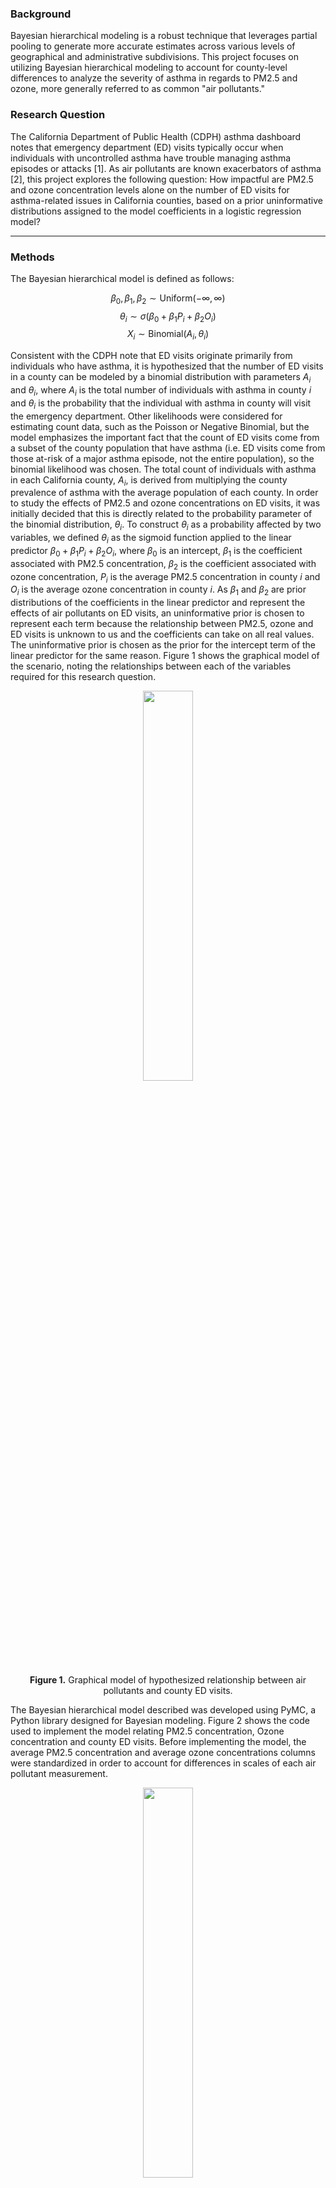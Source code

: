 ### Background 

Bayesian hierarchical modeling is a robust technique that leverages partial pooling to generate more accurate estimates across various levels of geographical and administrative subdivisions. This project focuses on utilizing Bayesian hierarchical modeling to account for county-level differences to analyze the severity of asthma in regards to PM2.5 and ozone, more generally referred to as common "air pollutants."

<p></p> 

### Research Question
The California Department of Public Health (CDPH) asthma dashboard notes that emergency department (ED) visits typically occur when individuals with uncontrolled asthma have trouble managing asthma episodes or attacks [1]. As air pollutants are known exacerbators of asthma [2], this project explores the following question: How impactful are PM2.5 and ozone concentration levels alone on the number of ED visits for asthma-related issues in California counties, based on a prior uninformative distributions assigned to the model coefficients in a logistic regression model? 

---

### Methods
The Bayesian hierarchical model is defined as follows:

$$ \beta_0, \beta_1, \beta_2 \sim \text{Uniform}(-\infty, \infty) $$
$$ \theta_i \sim \sigma(\beta_0 + \beta_1 P_i+\beta_2 O_i) $$
$$ X_i \sim \text{Binomial}(A_i, \theta_i) $$


Consistent with the CDPH note that ED visits originate primarily from individuals who have asthma, it is hypothesized that the number of ED visits in a county can be modeled by a binomial distribution with parameters $A_i$ and $\theta_i$, where $A_i$ is the total number of individuals with asthma in county $i$ and $\theta_i$ is the probability that the individual with asthma in county  will visit the emergency department. Other likelihoods were considered for estimating count data, such as the Poisson or Negative Binomial, but the model emphasizes the important fact that the count of ED visits come from a subset of the county population that have asthma (i.e. ED visits come from those at-risk of a major asthma episode, not the entire population), so the binomial likelihood was chosen. The total count of individuals with asthma in each California county, $A_i$, is derived from multiplying the county prevalence of asthma with the average population of each county. In order to study the effects of PM2.5 and ozone concentrations on ED visits, it was initially decided that this is directly related to the probability parameter of the binomial distribution, $\theta_i$. To construct $\theta_i$ as a probability affected by two variables, we defined $\theta_i$ as the sigmoid function applied to the linear predictor $\beta_0 + \beta_1 P_i + \beta_2 O_i$, where $\beta_0$ is an intercept, $\beta_1$ is the coefficient associated with PM2.5 concentration, $\beta_2$ is the coefficient associated with ozone concentration, $P_i$ is the average PM2.5 concentration in county $i$ and $O_i$ is the average ozone concentration in county $i$. As $\beta_1$ and $\beta_2$ are prior distributions of the coefficients in the linear predictor and represent the effects of air pollutants on ED visits, an uninformative prior is chosen to represent each term because the relationship between PM2.5, ozone and ED visits is unknown to us and the coefficients can take on all real values. The uninformative prior is chosen as the prior for the intercept term of the linear predictor for the same reason. Figure 1 shows the graphical model of the scenario, noting the relationships between each of the variables required for this research question.


<p align="center">
  <img src="./figures/graphical_model.png" width="40%" />
</p>
<p align="center">
  <strong>Figure 1.</strong> Graphical model of hypothesized relationship between air pollutants and county ED visits.
</p>



The Bayesian hierarchical model described was developed using PyMC, a Python library designed for Bayesian modeling. Figure 2 shows the code used to implement the model relating PM2.5 concentration, Ozone concentration and county ED visits. Before implementing the model, the average PM2.5 concentration and average ozone concentrations columns were standardized in order to account for differences in scales of each air pollutant measurement.



<p align="center">
  <img src="./figures/pymc_model.png" width="40%" />
</p>
<p align="center">
  <strong>Figure 2.</strong> Python implementation of the hierarchical model using PyMC.
</p>

---
### Results
After implementing the model and sampling from the posterior, it is shown that the overall effect of average PM2.5 and ozone concentrations alone did not have a large effect on county ED visits. This result is shown by Figure 3 as the coefficients of the covariates in the linear predictor, $\beta_1$ and $\beta_2$, were 0.112 and -0.033, respectively.


<p align="center">
  <img src="./figures/coefficients.png" width="50%" />
</p>
<p align="center">
  <strong>Figure 3.</strong> Coefficients of the linear predictors.
</p>


Model performance was also assessed using the Arviz library to plot the posterior distributions of the random parameters in the model. Figure 4 shows the distribution of the linear predictor intercept, coefficients for PM2.5 and Ozone, and hypothesized county level probabilities of ED visits. The plots to the right of Figure 4 show that convergence was likely reached (shown by "fuzzy" horizontal lines), indicating that the Markov Chain Monte Carlo (MCMC) sampling process was not significantly affected by issues related to properties of the underlying data. 


<p align="center">
  <img src="./figures/random_parameters_convergence.png" width="50%" />
</p>
<p align="center">
  <strong>Figure 4.</strong> Distribution of Random Parameters in the Bayesian model.
</p>


A posterior predictive check (PPC) was also conducted in order to analyze the predictive accuracy of the model. Figure 5 compares the distribution of the observed data with the distribution of samples from the model. The distribution of predictions is very similar to the observed data (indicated by the blue line following closely to the black line) and indicates that the model is fairly accurate, although it has a slightly lower mean.


<p align="center">
  <img src="./figures/posterior_predictive_check.png" width="40%" />
</p>
<p align="center">
  <strong>Figure 5.</strong> Plot of the posterior predictive check (PPC).
</p>

Lastly, the rates of ED visits for all California counties were calculated by dividing the counts of ED visits (for both observed and predicted counts) by the average population of the county. The results are shown in Figure 6, noting similar but slightly elevated ED visit rates in the same range. 


<p align="center">
  <img src="./figures/rate_comparison.png" width="40%" />
</p>
<p align="center">
  <strong>Figure 6.</strong> Scatter plot comparing observed and estimated ED visit rates.
</p>


### Discussion
The statistical techniques involved in Bayesian hierarchical modeling can be used in public health settings to provide more accurate estimates and rates of disease in population-sparse regions by leveraging observed and learned relationships from population-dense regions. The partial pooling method introduced through this application of asthma emergency department visits is intended to provide a justification for public health decision-making, such as determining hospital resource allocation and policy decisions regarding regional healthcare funding, through the use of robust statistical methods. The hierarchical model of this section suggests that the additive county-level effects of PM2.5 and ozone were both not very indicative of a strong effect on asthma attacks or unmanageable episodes resulting in an ED visit (shown by model coefficients close to 0). These results are not completely unexpected as asthma is known to be a complex disorder [3], with various genetic, social and environmental factors affecting susceptibility and severity of symptoms. The current project is helpful in quantifying the effect of two prominent air pollutants, PM2.5 and ozone, on asthma and can give direction for further research into determining the most prominent factors that influence asthma severity.


### Limitations

Limitations of the current Bayesian hierarchical model include the lack of consideration for temporal or seasonal trends. Data for most measures (e.g. PM2.5 concentrations, Ozone concentrations, County populations over the time interval 2016-2019, County asthma prevalence over the time interval 2016-2019) were averaged to ensure 1 row of data per county. This averaging approach assumes that there are negligible differences in any of the measures between years and seasons which, often, is not the case. Another limitation is that the model was trained on county level data, which leaves out potentially important fine-grain spatial relationships to asthma severity due to factors that affect PM2.5 and ozone emissions such as degree of urbanization/industrialization, quality of infrastructure and population density. In addition, this model assumed that average PM2.5 and ozone concentrations were constant throughout a county which may not be the case due to similar spatial relationships that are not accounted for. Further research should explore the dimension of time via time-series analysis and its impacts on the measures, conduct analysis at finer-granularities of data (e.g. at the census-tract or neighborhood level) in order to capture important spatial factors, and consider alternative models, such as multiplicative or nonlinear interactions, of air pollutants on the severity of asthma.


### Conclusion

This project utilized a Bayesian Hierarchical Model to assess the county-level impact of air pollutants alone on ED visits due to asthma in California. The findings from this model suggested a minor effect of PM2.5 and ozone concentrations on emergency visits. These results imply a more limited role of air pollutants in acute asthma exacerbations than previously hypothesized.

---
### References

[1] California Health and Human Services Agency. (n.d.). Asthma emergency department visit rates. Retrieved from https://data.chhs.ca.gov/dataset/asthma-emergency-department-visit-rates

[2] Rennie, J., & Hölzel, C. (2020). Reconsidering the role of manual dexterity in the music performance of string instruments. PLOS ONE, 15(9), e0239185. Retrieved from https://www.ncbi.nlm.nih.gov/pmc/articles/PMC7503605/

[3] European Journal of Clinical Investigation. (2011). The impact of genetic research on our understanding of normal cognitive ageing: 1995 to 2009. European Journal of Clinical Investigation, 41(10), 1007-1021. doi:10.1111/j.1365-2362.2011.02534.x. Retrieved from https://onlinelibrary.wiley.com/doi/10.1111/j.1365-2362.2011.02534.x
